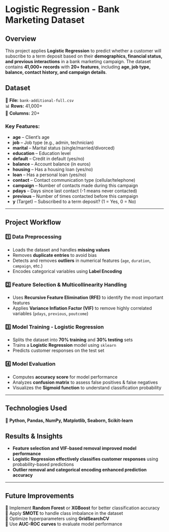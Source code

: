 # Logistic Regression - Bank Marketing Dataset  

## Overview  
This project applies **Logistic Regression** to predict whether a customer will subscribe to a term deposit based on their **demographics, financial status, and previous interactions** in a bank marketing campaign. The dataset contains **41,000+ records** with **20+ features**, including **age, job type, balance, contact history, and campaign details**.  

## Dataset  
📂 **File:** `bank-additional-full.csv`  
📊 **Rows:** 41,000+  
🔢 **Columns:** 20+  

### **Key Features:**  
- **age** – Client’s age  
- **job** – Job type (e.g., admin, technician)  
- **marital** – Marital status (single/married/divorced)  
- **education** – Education level  
- **default** – Credit in default (yes/no)  
- **balance** – Account balance (in euros)  
- **housing** – Has a housing loan (yes/no)  
- **loan** – Has a personal loan (yes/no)  
- **contact** – Contact communication type (cellular/telephone)  
- **campaign** – Number of contacts made during this campaign  
- **pdays** – Days since last contact (-1 means never contacted)  
- **previous** – Number of times contacted before this campaign  
- **y** (Target) – Subscribed to a term deposit? (1 = Yes, 0 = No)  

---

## **Project Workflow**  

### **1️⃣ Data Preprocessing**  
- Loads the dataset and handles **missing values**  
- Removes **duplicate entries** to avoid bias  
- Detects and removes **outliers** in numerical features (`age`, `duration`, `campaign`, etc.)  
- Encodes categorical variables using **Label Encoding**  

### **2️⃣ Feature Selection & Multicollinearity Handling**  
- Uses **Recursive Feature Elimination (RFE)** to identify the most important features  
- Applies **Variance Inflation Factor (VIF)** to remove highly correlated variables (`pdays`, `previous`, `poutcome`)  

### **3️⃣ Model Training - Logistic Regression**  
- Splits the dataset into **70% training** and **30% testing** sets  
- Trains a **Logistic Regression** model using `sklearn`  
- Predicts customer responses on the test set  

### **4️⃣ Model Evaluation**  
- Computes **accuracy score** for model performance  
- Analyzes **confusion matrix** to assess false positives & false negatives  
- Visualizes the **Sigmoid function** to understand classification probability  

---

## **Technologies Used**  
🚀 **Python, Pandas, NumPy, Matplotlib, Seaborn, Scikit-learn**  

## **Results & Insights**  
- **Feature selection and VIF-based removal improved model performance**  
- **Logistic Regression effectively classifies customer responses** using probability-based predictions  
- **Outlier removal and categorical encoding enhanced prediction accuracy**  

---

## **Future Improvements**  
🔹 Implement **Random Forest** or **XGBoost** for better classification accuracy  
🔹 Apply **SMOTE** to handle class imbalance in the dataset  
🔹 Optimize hyperparameters using **GridSearchCV**  
🔹 Use **AUC-ROC curves** to evaluate model performance  

